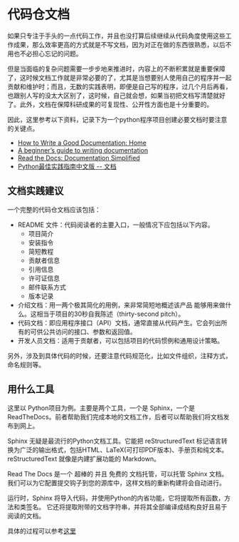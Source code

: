 # 代码仓文档

如果只专注于手头的一点代码工作，并且也没打算后续继续从代码角度使用这些工作成果，那么效率更高的方式就是不写文档，因为对正在做的东西很熟悉，以后不用也不必担心忘记的问题。

但是当面临的复杂问题需要一步步地来推进时，内容上的不断积累就是重要保障了，这时候文档工作就是非常必要的了，尤其是当想要别人使用自己的程序并一起贡献和维护时；而且，无数的实践表明，即便是自己写的程序，过几个月后再看，也跟别人写的没太大区别了，这时候，自己就会想，如果当初把文档写清楚就好了。此外，文档在保障科研成果的可复现性、公开性方面也是十分重要的。

因此，这里参考以下资料，记录下为一个python程序项目创建必要文档时要注意的关键点。

- [How to Write a Good Documentation: Home](https://guides.lib.berkeley.edu/how-to-write-good-documentation)
- [A beginner’s guide to writing documentation](https://www.writethedocs.org/guide/writing/beginners-guide-to-docs/)
- [Read the Docs: Documentation Simplified](https://docs.readthedocs.io/en/stable/index.html)
- [Python最佳实践指南中文版 -- 文档](https://pythonguidecn.readthedocs.io/zh/latest/writing/documentation.html)

## 文档实践建议

一个完整的代码仓文档应该包括：

- README 文件：代码阅读者的主要入口，一般情况下应包括以下内容。
    - 项目简介
    - 安装指令
    - 简短教程
    - 贡献者信息
    - 引用信息
    - 许可证信息
    - 邮件联系方式
    - 版本记录
- 介绍文档：用一两个极其简化的用例，来非常简短地概述该产品 能够用来做什么。这相当于项目的30秒自我陈述（thirty-second pitch）。
- 代码文档：即应用程序接口（API）文档，通常直接从代码产生。它会列出所有的可供公共访问的接口、参数和返回值。
- 开发人员文档：适用于贡献者，可以包括项目的代码惯例和通用设计策略。

另外，涉及到具体代码的时候，还要注意代码规范化，比如文件组织，注释方式，命名规则等。

## 用什么工具

这里以 Python项目为例。主要是两个工具，一个是 Sphinx，一个是 ReadTheDocs。前者帮助我们完成本地的文档工作，后者可以帮助我们将文档发布到网上。

Sphinx 无疑是最流行的Python文档工具。它能把 reStructuredText 标记语言转换为广泛的输出格式，包括HTML、LaTeX(可打印PDF版本)、手册页和纯文本。 reStructuredText 就像是内建扩展功能的 Markdown。

Read The Docs 是一个 超棒的 并且 免费的 文档托管，可以托管 Sphinx 文档。我们可以为它配置提交钩子到您的源库中，这样文档的重新构建将会自动进行。

运行时，Sphinx 将导入代码，并使用Python的内省功能，它将提取所有函数，方法和类签名。 它还将提取附带的文档字符串，并将其全部编译成结构良好且易于阅读的文档。

具体的过程可以参考[这里](https://github.com/waterDLut/WaterResources/blob/master/tools/sphinx%26readthedocs.md)

